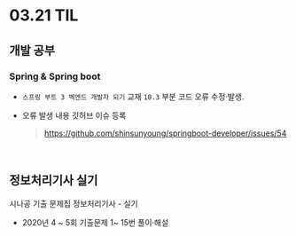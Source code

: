 <h1> 03.21 TIL </h1>

## 개발 공부
###  Spring & Spring boot
  - `스프링 부트 3 벡엔드 개발자 되기` 교재 `10.3` 부분 코드 오류 수정·발생.

  - 오류 발생 내용 깃허브 이슈 등록 
     > https://github.com/shinsunyoung/springboot-developer/issues/54

<br>

## 정보처리기사 실기

시나공 기출 문제집 정보처리기사 - 실기 
  - 2020년 4 ~ 5회 기출문제 1~ 15번 풀이·해설
